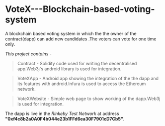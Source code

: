 # VoteX---Blockchain-based-voting-system
A blockchain based voting system in which the the owner of the contract(dapp) can add new candidates .The voters can vote for one time only. 

*This project contains* -

>Contract - Solidity code used for writing the decentralised app.Web3j's android library is used for integration.

>VoteXApp - Android app showing the integration of the the dapp and its features with android.Infura is
			 used to access the Ethereum network.

>VoteXWebsite - Simple web page to show working of the dapp.Web3j is used for integration.


The dapp is live in the *Rinkeby Test Network* at address **"0xf4c8b2a0A0F4b044e23b1FFd6ea30F7901cD7Cb5"**.


